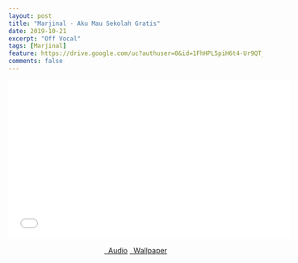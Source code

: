 ```yaml
---
layout: post
title: "Marjinal - Aku Mau Sekolah Gratis"
date: 2019-10-21
excerpt: "Off Vocal"
tags: [Marjinal]
feature: https://drive.google.com/uc?authuser=0&id=1FhHPL5piH6t4-Ur9QT_9CTu_96H9uT8L&export=download
comments: false
---
```

<iframe width="560" height="315" src="//www.youtube.com/embed/T1l1d6RiQeY" frameborder="0"> </iframe>
<center>
<figure class="half">
<a href="https://drive.google.com/uc?authuser=0&id=1HVi9MJcr-0KQlLrFJqFRNL_NGbMV5tZl&export=download" class="btn" target="_blank" rel="noopener noreferrer"><i class="fa fa-caret-down"></i> &nbsp; Audio</a>
<a href="https://drive.google.com/uc?authuser=0&id=1FhHPL5piH6t4-Ur9QT_9CTu_96H9uT8L&export=download" class="btn" target="_blank" rel="noopener noreferrer"><i class="fa fa-caret-down"></i> &nbsp; Wallpaper</a>
</figure>
</center>
